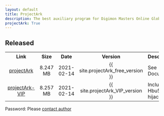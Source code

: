 ```yaml
---
layout: default
title: ProjectArk
description: The best auxiliary program for Digimon Masters Online Global
projectArk: True
---
```

<h2>Released</h2>
<TABLE cellspacing ="1" cellpadding ="6" border = "0">
  <TR>
    <TH class="Title" align="center" width=auto>Link</TH>
    <TH class="Title" align="center" width=auto>Size</TH>
    <TH class="Title" align="center" width=auto>Date</TH>
    <TH class="Title" align="center" width=auto>Version</TH>
    <TH class="Title" align="center" width=auto>Description</TH>
  </TR>
  <TR>
    <TD class="Item" align="center"><A href="/projectArk/download/projectArk_free.exe">projectArk</A></TD>
    <TD class="Item" align="center">8.247 MB</TD>
    <TD class="Item" align="center">2021-02-14</TD>
    <TD class="Item" align="center">{{ site.projectArk_free_version }}</TD>
    <TD class="Item">See <a style="text-decoration:none;" href="/projectArk/document">Document</a></TD>
    <!-- <TD class="Item" rowspan=3>LZMA SDK<BR>C, C++, C#, Java <BR>x86/x64 binaries for Windows</TD> -->
  </TR>
  <TR>
    <TD class="Item" align="center"><A href="/projectArk/download/projectArk.exe">projectArk-VIP</A></TD>
    <TD class="Item" align="center">8.257 MB</TD>
    <TD class="Item" align="center">2021-02-14</TD>
    <TD class="Item" align="center">{{ site.projectArk_VIP_version }}</TD>
    <TD class="Item">Include Hbu5-hijack</TD>
  </TR>
</TABLE>
<p>Password: Please <A href="/">contact author</a></p>
<!-- projectArk_free {{ site.projectArk_free_version }} -->
<!-- projectArk_VIP {{ site.projectArk_VIP_version }} -->